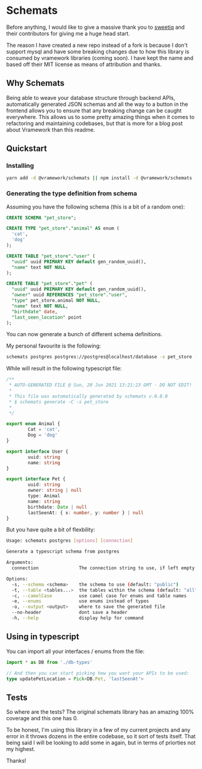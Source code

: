 # Schemats

Before anything, I would like to give a massive thank you to [sweetiq](https://www.npmjs.com/package/schemats) and their contributors for giving me a huge head start.

The reason I have created a new repo instead of a fork is because I don't support mysql and have some breaking changes due to how this library is consumed by vramework libraries (coming soon). I have kept the name and based off their MIT license as means of attribution and thanks.

## Why Schemats

Being able to weave your database structure through backend APIs, automatically generated JSON schemas and all the way to a button in the frontend allows you to ensure that any breaking change can be caught everywhere. This allows us to some pretty amazing things when it comes to refactoring and maintaining codebases, but that is more for a blog post about Vramework than this readme.

## Quickstart

### Installing

```bash
yarn add -d @vramework/schemats || npm install -d @vramework/schemats
```

### Generating the type definition from schema

Assuming you have the following schema (this is a bit of a random one):

```sql
CREATE SCHEMA "pet_store";

CREATE TYPE "pet_store"."animal" AS enum (
  'cat',
  'dog'
);

CREATE TABLE "pet_store"."user" (
  "uuid" uuid PRIMARY KEY default gen_random_uuid(),
  "name" text NOT NULL
);

CREATE TABLE "pet_store"."pet" (
  "uuid" uuid PRIMARY KEY default gen_random_uuid(),
  "owner" uuid REFERENCES "pet_store"."user",
  "type" pet_store.animal NOT NULL,
  "name" text NOT NULL,
  "birthdate" date,
  "last_seen_location" point
);
```

You can now generate a bunch of different schema definitions.

My personal favourite is the following:


```bash
schemats postgres postgres://postgres@localhost/database -s pet_store -c -e -o db-types.ts
```

While will result in the following typescript file: 

```typescript
/**
 * AUTO-GENERATED FILE @ Sun, 20 Jun 2021 13:21:23 GMT - DO NOT EDIT!
 *
 * This file was automatically generated by schemats v.0.0.0
 * $ schemats generate -C -s pet_store
 *
 */

export enum Animal {
        Cat = 'cat',
        Dog = 'dog' 
}

export interface User { 
        uuid: string
        name: string 
}

export interface Pet { 
        uuid: string
        owner: string | null
        type: Animal
        name: string
        birthdate: Date | null
        lastSeenAt: { x: number, y: number } | null 
}
```

But you have quite a bit of flexbility:

```bash
Usage: schemats postgres [options] [connection]

Generate a typescript schema from postgres

Arguments:
  connection               The connection string to use, if left empty will use env variables

Options:
  -s, --schema <schema>    the schema to use (default: "public")
  -t, --table <tables...>  the tables within the schema (default: "all")
  -c, --camelCase          use camel case for enums and table names
  -e, --enums              use enums instead of types
  -o, --output <output>    where to save the generated file
  --no-header              dont save a header
  -h, --help               display help for command
```

## Using in typescript

You can import all your interfaces / enums from the file:

```typescript
import * as DB from './db-types'

// And then you can start picking how you want your APIs to be used:
type updatePetLocation = Pick<DB.Pet, 'lastSeenAt'>
```

## Tests

So where are the tests? The original schemats library has an amazing 100% coverage and this one has 0.

To be honest, I'm using this library in a few of my current projects and any error in it throws dozens 
in the entire codebase, so it sort of tests itself. That being said I will be looking to add some in again,
but in terms of priorties not my highest.

Thanks!

